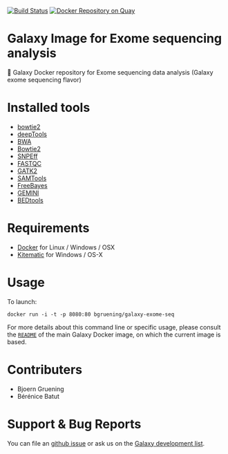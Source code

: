 [![Build Status](https://travis-ci.org/bgruening/galaxy-exome-seq.svg?branch=master)](https://travis-ci.org/bgruening/galaxy-exome-seq)
[![Docker Repository on Quay](https://quay.io/repository/bgruening/galaxy-exome-seq/status "Docker Repository on Quay")](https://quay.io/repository/bgruening/galaxy-exome-seq)

Galaxy Image for Exome sequencing analysis
================================

:whale: Galaxy Docker repository for Exome sequencing data analysis (Galaxy exome sequencing flavor)

# Installed tools

 * [bowtie2](http://bowtie-bio.sourceforge.net/bowtie2)
 * [deepTools](http://fidelram.github.io/deepTools/)
 * [BWA](http://bio-bwa.sourceforge.net/)
 * [Bowtie2](http://bowtie-bio.sourceforge.net/bowtie2)
 * [SNPEff](http://snpeff.sourceforge.net/)
 * [FASTQC](http://www.bioinformatics.babraham.ac.uk/projects/fastqc/)
 * [GATK2](https://www.broadinstitute.org/gatk/)
 * [SAMTools](http://samtools.sourceforge.net/)
 * [FreeBayes](https://github.com/ekg/freebayes)
 * [GEMINI](http://gemini.readthedocs.org)
 * [BEDtools](http://bedtools.readthedocs.org)

# Requirements

 - [Docker](https://docs.docker.com/installation/) for Linux / Windows / OSX
 - [Kitematic](https://kitematic.com/) for Windows / OS-X

# Usage

To launch:

```
docker run -i -t -p 8080:80 bgruening/galaxy-exome-seq
```

For more details about this command line or specific usage, please consult the
[`README`](https://github.com/bgruening/docker-galaxy-stable/blob/master/README.md) of the main Galaxy Docker image, on which the current image is based.

# Contributers

- Bjoern Gruening
- Bérénice Batut

# Support & Bug Reports

You can file an [github issue](https://github.com/bgruening/galaxy-exom-seq/issues) or ask us on the [Galaxy development list](http://lists.bx.psu.edu/listinfo/galaxy-dev).
